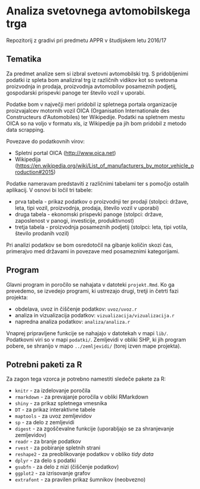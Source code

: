 # Analiza svetovnega avtomobilskega trga

Repozitorij z gradivi pri predmetu APPR v študijskem letu 2016/17

## Tematika

Za predmet analize sem si izbral svetovni avtomobilski trg. S pridobljenimi podatki iz spleta bom analiziral trg iz različnih vidikov kot so svetovna proizvodnja in prodaja, proizvodnja avtomobilov posameznih podjetij, gospodarski prispevki panoge ter število vozil v uporabi. 

Podatke bom v največji meri pridobil iz spletnega portala organizacije proizvajalcev motornih vozil OICA (Organisation Internationale des Constructeurs d'Automobiles) ter Wikipedije. Podatki na spletnem mestu OICA so na voljo v formatu xls, iz Wikipedije pa jih bom pridobil z metodo data scrapping. 

Povezave do podatkovnih virov:
* Spletni portal OICA (http://www.oica.net)
* Wikipedija (https://en.wikipedia.org/wiki/List_of_manufacturers_by_motor_vehicle_production#2015)

Podatke nameravam predstaviti z različnimi tabelami ter s pomočjo ostalih aplikacij. V osnovi bi ločil tri tabele:
* prva tabela - prikaz podatkov o proizvodnji ter prodaji (stolpci: države, leta, tipi vozil, proizvodnja, prodaja, število vozil v uporabi)
* druga tabela - ekonomski prispevki panoge (stolpci: države, zaposlenost v panogi, investicije, produktivnost)
* tretja tabela - proizvodnja posameznih podjetij (stolpci: leta, tipi votila, število prodanih vozil)

Pri analizi podatkov se bom osredotočil na gibanje količin skozi čas, primerajvo med državami in povezave med posameznimi kategorijami.


## Program

Glavni program in poročilo se nahajata v datoteki `projekt.Rmd`. Ko ga prevedemo,
se izvedejo programi, ki ustrezajo drugi, tretji in četrti fazi projekta:

* obdelava, uvoz in čiščenje podatkov: `uvoz/uvoz.r`
* analiza in vizualizacija podatkov: `vizualizacija/vizualizacija.r`
* napredna analiza podatkov: `analiza/analiza.r`

Vnaprej pripravljene funkcije se nahajajo v datotekah v mapi `lib/`. Podatkovni
viri so v mapi `podatki/`. Zemljevidi v obliki SHP, ki jih program pobere, se
shranijo v mapo `../zemljevidi/` (torej izven mape projekta).

## Potrebni paketi za R

Za zagon tega vzorca je potrebno namestiti sledeče pakete za R:

* `knitr` - za izdelovanje poročila
* `rmarkdown` - za prevajanje poročila v obliki RMarkdown
* `shiny` - za prikaz spletnega vmesnika
* `DT` - za prikaz interaktivne tabele
* `maptools` - za uvoz zemljevidov
* `sp` - za delo z zemljevidi
* `digest` - za zgoščevalne funkcije (uporabljajo se za shranjevanje zemljevidov)
* `readr` - za branje podatkov
* `rvest` - za pobiranje spletnih strani
* `reshape2` - za preoblikovanje podatkov v obliko *tidy data*
* `dplyr` - za delo s podatki
* `gsubfn` - za delo z nizi (čiščenje podatkov)
* `ggplot2` - za izrisovanje grafov
* `extrafont` - za pravilen prikaz šumnikov (neobvezno)
